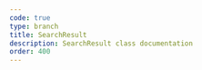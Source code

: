 ```yaml
---
code: true
type: branch
title: SearchResult
description: SearchResult class documentation
order: 400
---
```

